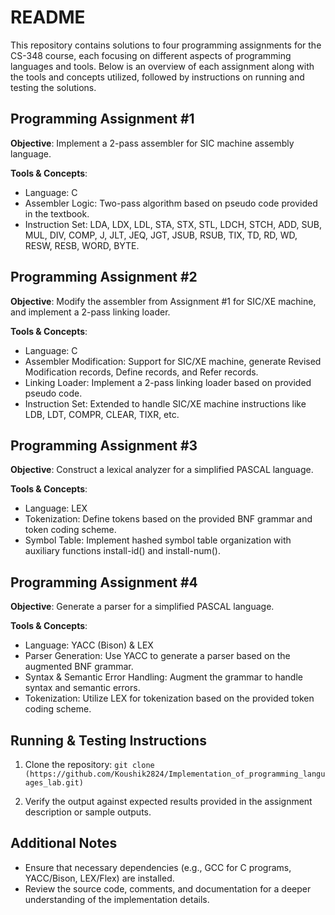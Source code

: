 # README

This repository contains solutions to four programming assignments for the CS-348 course, each focusing on different aspects of programming languages and tools. Below is an overview of each assignment along with the tools and concepts utilized, followed by instructions on running and testing the solutions.

## Programming Assignment #1

**Objective**: Implement a 2-pass assembler for SIC machine assembly language.

**Tools & Concepts**:
- Language: C
- Assembler Logic: Two-pass algorithm based on pseudo code provided in the textbook.
- Instruction Set: LDA, LDX, LDL, STA, STX, STL, LDCH, STCH, ADD, SUB, MUL, DIV, COMP, J, JLT, JEQ, JGT, JSUB, RSUB, TIX, TD, RD, WD, RESW, RESB, WORD, BYTE.

## Programming Assignment #2

**Objective**: Modify the assembler from Assignment #1 for SIC/XE machine, and implement a 2-pass linking loader.

**Tools & Concepts**:
- Language: C
- Assembler Modification: Support for SIC/XE machine, generate Revised Modification records, Define records, and Refer records.
- Linking Loader: Implement a 2-pass linking loader based on provided pseudo code.
- Instruction Set: Extended to handle SIC/XE machine instructions like LDB, LDT, COMPR, CLEAR, TIXR, etc.

## Programming Assignment #3

**Objective**: Construct a lexical analyzer for a simplified PASCAL language.

**Tools & Concepts**:
- Language: LEX
- Tokenization: Define tokens based on the provided BNF grammar and token coding scheme.
- Symbol Table: Implement hashed symbol table organization with auxiliary functions install-id() and install-num().

## Programming Assignment #4

**Objective**: Generate a parser for a simplified PASCAL language.

**Tools & Concepts**:
- Language: YACC (Bison) & LEX
- Parser Generation: Use YACC to generate a parser based on the augmented BNF grammar.
- Syntax & Semantic Error Handling: Augment the grammar to handle syntax and semantic errors.
- Tokenization: Utilize LEX for tokenization based on the provided token coding scheme.

## Running & Testing Instructions

1. Clone the repository:
`git clone (https://github.com/Koushik2824/Implementation_of_programming_languages_lab.git)`


2. Verify the output against expected results provided in the assignment description or sample outputs.

## Additional Notes

- Ensure that necessary dependencies (e.g., GCC for C programs, YACC/Bison, LEX/Flex) are installed.
- Review the source code, comments, and documentation for a deeper understanding of the implementation details.
